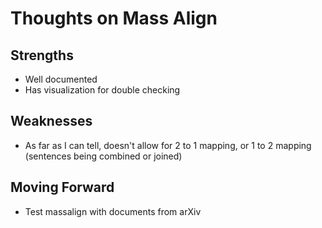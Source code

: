 # Thoughts on Mass Align

## Strengths

- Well documented
- Has visualization for double checking

## Weaknesses

- As far as I can tell, doesn't allow for 2 to 1 mapping, or 1 to 2 mapping (sentences being combined or joined)

## Moving Forward

- Test massalign with documents from arXiv
